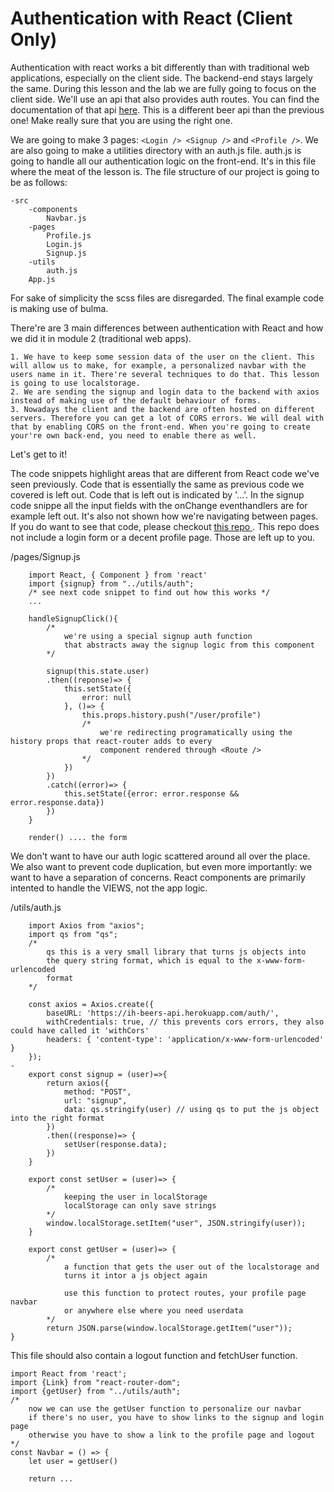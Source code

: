 # Authentication with React (Client Only)

Authentication with react works a bit differently than with traditional web applications, especially on the client side. The backend-end stays largely the same. During this lesson and the lab we are fully going to focus on the client side. We'll use an api that also provides auth routes. You can find the documentation of that api <a href="https://ih-beers-api.herokuapp.com">here</a>. This is a different beer api than the previous one! Make really sure that you are using the right one.

We are going to make 3 pages: `<Login /> <Signup />` and `<Profile />`. We are also going to make a utilities directory with an auth.js file. auth.js is going to handle all our authentication logic on the front-end. It's in this file where the meat of the lesson is. The file structure of our project is going to be as follows:
```
-src
    -components
        Navbar.js
    -pages
        Profile.js
        Login.js
        Signup.js
    -utils
        auth.js
    App.js
```
For sake of simplicity the scss files are disregarded. The final example code is making use of bulma.

There're are 3 main differences between authentication with React and how we did it in module 2 (traditional web apps).

    1. We have to keep some session data of the user on the client. This will allow us to make, for example, a personalized navbar with the users name in it. There're several techniques to do that. This lesson is going to use localstorage.
    2. We are sending the signup and login data to the backend with axios instead of making use of the default behaviour of forms.
    3. Nowadays the client and the backend are often hosted on different servers. Therefore you can get a lot of CORS errors. We will deal with that by enabling CORS on the front-end. When you're going to create your're own back-end, you need to enable there as well. 

Let's get to it!

The code snippets highlight areas that are different from React code we've seen previously. Code that is essentially the same as previous code we covered is left out. Code that is left out is indicated by '...'. In the signup code snippe all the input fields with the onChange eventhandlers are for example left out. It's also not shown how we're navigating between pages. If you do want to see that code, please checkout <a href="https://github.com/Piepongwong/react-auth-client-only"> this repo </a>. This repo does not include a login form or a decent profile page. Those are left up to you.

/pages/Signup.js
```
    import React, { Component } from 'react' 
    import {signup} from "../utils/auth";
    /* see next code snippet to find out how this works */
    ...

    handleSignupClick(){
        /* 
            we're using a special signup auth function
            that abstracts away the signup logic from this component
        */

        signup(this.state.user)
        .then((reponse)=> {
            this.setState({
                error: null
            }, ()=> {
                this.props.history.push("/user/profile") 
                /* 
                    we're redirecting programatically using the history props that react-router adds to every
                    component rendered through <Route />
                */
            })
        })
        .catch((error)=> {
            this.setState({error: error.response && error.response.data})
        })
    }

    render() .... the form

```

We don't want to have our auth logic scattered around all over the place. We also want to prevent code duplication, but even more importantly: we want to have a separation of concerns. React components are primarily intented to handle the VIEWS, not the app logic.

/utils/auth.js
```
    import Axios from "axios";
    import qs from "qs"; 
    /* 
        qs this is a very small library that turns js objects into 
        the query string format, which is equal to the x-www-form-urlencoded
        format
    */

    const axios = Axios.create({
        baseURL: 'https://ih-beers-api.herokuapp.com/auth/',
        withCredentials: true, // this prevents cors errors, they also could have called it 'withCors'
        headers: { 'content-type': 'application/x-www-form-urlencoded' }
    });
-
    export const signup = (user)=>{
        return axios({
            method: "POST",
            url: "signup",
            data: qs.stringify(user) // using qs to put the js object into the right format
        })
        .then((response)=> {        
            setUser(response.data);
        })
    }

    export const setUser = (user)=> {
        /* 
            keeping the user in localStorage
            localStorage can only save strings
        */
        window.localStorage.setItem("user", JSON.stringify(user));
    }

    export const getUser = (user)=> {
        /*
            a function that gets the user out of the localstorage and 
            turns it intor a js object again

            use this function to protect routes, your profile page navbar
            or anywhere else where you need userdata
        */
        return JSON.parse(window.localStorage.getItem("user"));
}
```
This file should also contain a logout function and fetchUser function.

```
import React from 'react';
import {Link} from "react-router-dom";
import {getUser} from "../utils/auth";
/* 
    now we can use the getUser function to personalize our navbar
    if there's no user, you have to show links to the signup and login page
    otherwise you have to show a link to the profile page and logout
*/
const Navbar = () => {
    let user = getUser()

    return ...
```
